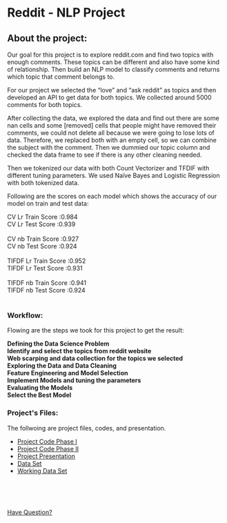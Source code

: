 # Reddit - NLP Project
## About the project: 
Our goal for this project is to explore reddit.com and find two topics with enough comments. These topics can be different and also have some kind of relationship. Then build an NLP model to classify comments and returns which topic that comment belongs to. 

For our project we selected the “love” and “ask reddit” as topics and then developed an API to get data for both topics. We collected around 5000 comments for both topics. 

After collecting the data, we explored the data and find out there are some nan cells and some [removed] cells that people might have removed their comments, we could not delete all because we were going to lose lots of data. Therefore, we replaced both with an empty cell, so we can combine the subject with the comment. Then we dummied our topic column and checked the data frame to see if there is any other cleaning needed. 

Then we tokenized our data with both Count Vectorizer and TFDIF with different tuning parameters.  We used Naïve Bayes and Logistic Regression with both tokenized data. 

Following are the scores on each model which shows the accuracy of our model on train and test data:




CV Lr Train Score :0.984
<br />
CV Lr Test Score  :0.939
<br />
<br />
CV nb Train Score :0.927
<br />
CV nb Test Score  :0.924
<br />
<br />
TIFDF Lr Train Score :0.952
<br />
TIFDF Lr Test Score  :0.931
<br />
<br />
TIFDF nb Train Score :0.941
<br />
TIFDF nb Test Score  :0.924
<br />
<br />
### Workflow:
Flowing are the steps we took for this project to get the result: 


**Defining the Data Science Problem**
<br />
**Identify and select the topics from reddit website**
<br />
**Web scarping and data collection for the topics we selected**
<br />
**Exploring the Data and Data Cleaning**
<br />
**Feature Engineering and Model Selection** 
<br />
**Implement Models and tuning the parameters**
<br />
**Evaluating the Models**
<br />
**Select the Best Model**
<br />

### Project's Files:
The follwoing are project files, codes, and presentation. 

- [Project Code Phase I](./Project_3_NLP_Phase_I.ipynb)
- [Project Code Phase II](./Project_3_NLP_Phase_II.ipynb)
- [Project Presentation](./Project_3_Presentation.pdf)
- [Data Set](./database.csv)
- [Working Data Set](./raw_df.csv)

<br />
<br />
<br />

[Have Question? ](https://roymansoor.github.io/)
